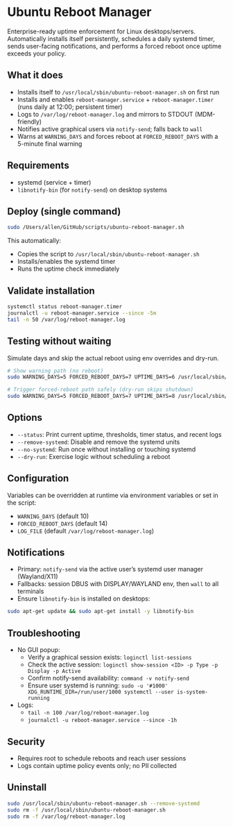 # Ubuntu Reboot Manager

Enterprise-ready uptime enforcement for Linux desktops/servers. Automatically installs itself persistently, schedules a daily systemd timer, sends user-facing notifications, and performs a forced reboot once uptime exceeds your policy.

## What it does
- Installs itself to `/usr/local/sbin/ubuntu-reboot-manager.sh` on first run
- Installs and enables `reboot-manager.service` + `reboot-manager.timer` (runs daily at 12:00; persistent timer)
- Logs to `/var/log/reboot-manager.log` and mirrors to STDOUT (MDM-friendly)
- Notifies active graphical users via `notify-send`; falls back to `wall`
- Warns at `WARNING_DAYS` and forces reboot at `FORCED_REBOOT_DAYS` with a 5-minute final warning

## Requirements
- systemd (service + timer)
- `libnotify-bin` (for `notify-send`) on desktop systems

## Deploy (single command)
```bash
sudo /Users/allen/GitHub/scripts/ubuntu-reboot-manager.sh
```
This automatically:
- Copies the script to `/usr/local/sbin/ubuntu-reboot-manager.sh`
- Installs/enables the systemd timer
- Runs the uptime check immediately

## Validate installation
```bash
systemctl status reboot-manager.timer
journalctl -u reboot-manager.service --since -5m
tail -n 50 /var/log/reboot-manager.log
```

## Testing without waiting
Simulate days and skip the actual reboot using env overrides and dry-run.

```bash
# Show warning path (no reboot)
sudo WARNING_DAYS=5 FORCED_REBOOT_DAYS=7 UPTIME_DAYS=6 /usr/local/sbin/ubuntu-reboot-manager.sh --no-systemd --dry-run

# Trigger forced-reboot path safely (dry-run skips shutdown)
sudo WARNING_DAYS=5 FORCED_REBOOT_DAYS=7 UPTIME_DAYS=8 /usr/local/sbin/ubuntu-reboot-manager.sh --no-systemd --dry-run
```

## Options
- `--status`: Print current uptime, thresholds, timer status, and recent logs
- `--remove-systemd`: Disable and remove the systemd units
- `--no-systemd`: Run once without installing or touching systemd
- `--dry-run`: Exercise logic without scheduling a reboot

## Configuration
Variables can be overridden at runtime via environment variables or set in the script:
- `WARNING_DAYS` (default 10)
- `FORCED_REBOOT_DAYS` (default 14)
- `LOG_FILE` (default `/var/log/reboot-manager.log`)

## Notifications
- Primary: `notify-send` via the active user’s systemd user manager (Wayland/X11)
- Fallbacks: session DBUS with DISPLAY/WAYLAND env, then `wall` to all terminals
- Ensure `libnotify-bin` is installed on desktops:
```bash
sudo apt-get update && sudo apt-get install -y libnotify-bin
```

## Troubleshooting
- No GUI popup:
  - Verify a graphical session exists: `loginctl list-sessions`
  - Check the active session: `loginctl show-session <ID> -p Type -p Display -p Active`
  - Confirm notify-send availability: `command -v notify-send`
  - Ensure user systemd is running: `sudo -u '#1000' XDG_RUNTIME_DIR=/run/user/1000 systemctl --user is-system-running`
- Logs:
  - `tail -n 100 /var/log/reboot-manager.log`
  - `journalctl -u reboot-manager.service --since -1h`

## Security
- Requires root to schedule reboots and reach user sessions
- Logs contain uptime policy events only; no PII collected

## Uninstall
```bash
sudo /usr/local/sbin/ubuntu-reboot-manager.sh --remove-systemd
sudo rm -f /usr/local/sbin/ubuntu-reboot-manager.sh
sudo rm -f /var/log/reboot-manager.log
```